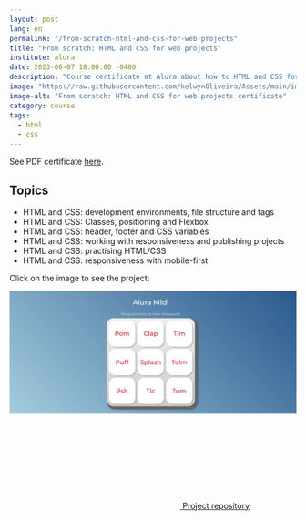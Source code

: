 ```yaml
---
layout: post
lang: en
permalink: "/from-scratch-html-and-css-for-web-projects"
title: "From scratch: HTML and CSS for web projects"
institute: alura
date: 2023-06-07 18:00:00 -0400
description: "Course certificate at Alura about how to HTML and CSS for web projects."
image: "https://raw.githubusercontent.com/kelwynOliveira/Assets/main/img/certificates/intensive-courses/alura/degrees/front-end/from-scratch-html-and-css-for-web-projects/front-en.jpg"
image-alt: "From scratch: HTML and CSS for web projects certificate"
category: course
tags:
  - html
  - css
---
```


See PDF certificate <a href="https://docs.google.com/viewer?url=https://raw.githubusercontent.com/kelwynOliveira/Assets/main/PDF/certificates/intensive-courses/{{page.institute}}{{page.permalink}}.pdf" target="_blank">here</a>.

## Topics

- HTML and CSS: development environments, file structure and tags
- HTML and CSS: Classes, positioning and Flexbox
- HTML and CSS: header, footer and CSS variables
- HTML and CSS: working with responsiveness and publishing projects
- HTML and CSS: practising HTML/CSS
- HTML and CSS: responsiveness with mobile-first

Click on the image to see the project:

<div class="project">
<a  href="https://github.com/kelwynOliveira/aluramidi" target="_blank">
<img src="https://raw.githubusercontent.com/kelwynOliveira/aluramidi/gh-pages/thumb.jpg" alt="WildBeast project thumb">
</a>

<p class="github">
  <a  href="https://github.com/kelwynOliveira/aluramidi" target="_blank">
    <svg class="svg-icon">
        <use xlink:href="{{ '/assets/svg/minima-social-icons.svg#github' | relative_url }}"></use>
    </svg>
  <span>Project repository</span>
  </a>
</p>
</div>